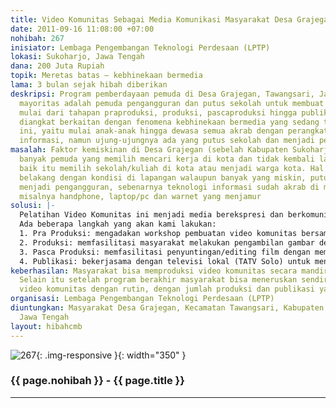 ```yaml
---
title: Video Komunitas Sebagai Media Komunikasi Masyarakat Desa Grajegan
date: 2011-09-16 11:08:00 +07:00
nohibah: 267
inisiator: Lembaga Pengembangan Teknologi Perdesaan (LPTP)
lokasi: Sukoharjo, Jawa Tengah
dana: 200 Juta Rupiah
topik: Meretas batas – kebhinekaan bermedia
lama: 3 bulan sejak hibah diberikan
deskripsi: Program pemberdayaan pemuda di Desa Grajegan, Tawangsari, Jawa Tengah yang
  mayoritas adalah pemuda pengangguran dan putus sekolah untuk membuat video komunitas,
  mulai dari tahapan praproduksi, produksi, pascaproduksi hingga publikasi. Tema yang
  diangkat berkaitan dengan fenomena kebhinekaan bermedia yang sedang terjadi di desa
  ini, yaitu mulai anak-anak hingga dewasa semua akrab dengan perangkat teknologi
  informasi, namun ujung-ujungnya ada yang putus sekolah dan menjadi pengangguran
masalah: Faktor kemiskinan di Desa Grajegan (sebelah Kabupaten Sukoharjo) menyebabkan
  banyak pemuda yang memilih mencari kerja di kota dan tidak kembali lagi ke desa,
  baik itu memilih sekolah/kuliah di kota atau menjadi warga kota. Hal ini bertolak
  belakang dengan kondisi di lapangan walaupun banyak yang miskin, putus sekolah maupun
  menjadi pengangguran, sebenarnya teknologi informasi sudah akrab di masyarakat,
  misalnya handphone, laptop/pc dan warnet yang menjamur
solusi: |-
  Pelatihan Video Komunitas ini menjadi media berekspresi dan berkomunikasi antar anggota masyarakat untuk mencari inti permasalahan dan mencari jalan keluar bersama-sama.
  Ada beberapa langkah yang akan kami lakukan:
  1. Pra Produksi: mengadakan workshop pembuatan video komunitas bersama masyarakat mulai dari mengenal alat, riset, membuat naskah, belajar mengambil gambar, belajar editing dan evaluasi)
  2. Produksi: memfasilitasi masyarakat melakukan pengambilan gambar dengan memberikan 2 kamera video, 2 tripod dan 1 clip on microphone
  3. Pasca Produksi: memfasilitasi penyuntingan/editing film dengan memberikan 2 unit komputer editing
  4. Publikasi: bekerjasama dengan televisi lokal (TATV Solo) untuk menayangkan hasil karya masyarakat Desa Grajegan. Melakukan pemutaran di luar desa (sekolah, universitas, ruang publik di Sukoharjo dan sekitarnya). Melakukan pemutaran berupa layar tancap untuk menayangkan video hasil karya untuk ditonton bersama semua masyarakat dan diapresiasi bersama dan juga menjadi sarana diskusi memecahkan masalah. Proyek ini akan memberi keuntungan kepada masyarakat Desa Grajegan, Kecamatan Tawangsari, Kabupaten Sukoharjo, Jawa Tengah
keberhasilan: Masyarakat bisa memproduksi video komunitas secara mandiri setelah difasilitasi.
  Selain itu setelah program berakhir masyarakat bisa meneruskan sendiri pembuatan
  video komunitas dengan rutin, dengan jumlah produksi dan publikasi yang juga meningkat
organisasi: Lembaga Pengembangan Teknologi Perdesaan (LPTP)
diuntungkan: Masyarakat Desa Grajegan, Kecamatan Tawangsari, Kabupaten Sukoharjo,
  Jawa Tengah
layout: hibahcmb
---
```


![267](/static/img/hibahcmb/267.png){: .img-responsive }{: width="350" }

### {{ page.nohibah }} - {{ page.title }}

---
